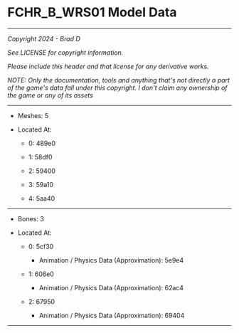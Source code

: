 # FCHR_B_WRS01 Model Data

---

*Copyright 2024 - Brad D*

*See LICENSE for copyright information.*

*Please include this header and that license for any derivative works.*

*NOTE: Only the documentation, tools and anything that's not directly a part of the game's data fall under this copyright. I don't claim any ownership of the game or any of its assets*

---

* Meshes: 5

* Located At:

  * 0: 489e0

  * 1: 58df0

  * 2: 59400

  * 3: 59a10

  * 4: 5aa40

---

* Bones: 3

* Located At:

  * 0: 5cf30

    * Animation / Physics Data (Approximation): 5e9e4

  * 1: 606e0

    * Animation / Physics Data (Approximation): 62ac4

  * 2: 67950

    * Animation / Physics Data (Approximation): 69404

---

